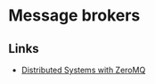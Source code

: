 # Message brokers

## Links 

 - [Distributed Systems with ZeroMQ](http://blog.pythonisito.com/2012/08/distributed-systems-with-zeromq.html)
